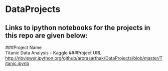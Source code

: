 # DataProjects
## Links to ipython notebooks for the projects in this repo are given below:

###Project Name                                           
Titanic Data Analysis - Kaggle 
###Project URL
http://nbviewer.ipython.org/github/arorasarthak/DataProjects/blob/master/Titanic.ipynb
